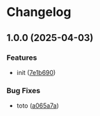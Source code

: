 # Changelog

## 1.0.0 (2025-04-03)


### Features

* init ([7e1b690](https://github.com/bogaertg/release-please-bug-update-prs/commit/7e1b690cd76f3fe2d023c0954b66f34c846d4bd3))


### Bug Fixes

* toto ([a065a7a](https://github.com/bogaertg/release-please-bug-update-prs/commit/a065a7a99983f97d4f8356bc0c25bbb6100dae10))
